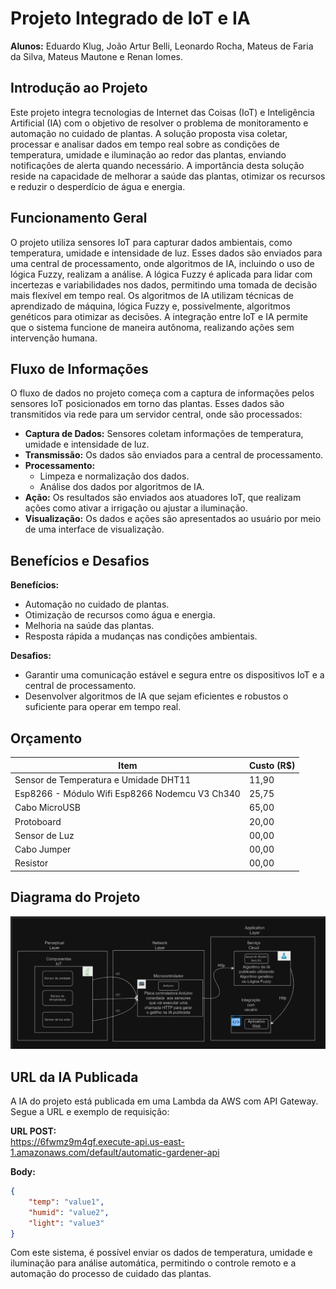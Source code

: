 
# Projeto Integrado de IoT e IA

**Alunos:** Eduardo Klug, João Artur Belli, Leonardo Rocha, Mateus de Faria da Silva, Mateus Mautone e Renan Iomes.

## Introdução ao Projeto
Este projeto integra tecnologias de Internet das Coisas (IoT) e Inteligência Artificial (IA) com o objetivo de resolver o problema de monitoramento e automação no cuidado de plantas. A solução proposta visa coletar, processar e analisar dados em tempo real sobre as condições de temperatura, umidade e iluminação ao redor das plantas, enviando notificações de alerta quando necessário. A importância desta solução reside na capacidade de melhorar a saúde das plantas, otimizar os recursos e reduzir o desperdício de água e energia.

## Funcionamento Geral
O projeto utiliza sensores IoT para capturar dados ambientais, como temperatura, umidade e intensidade de luz. Esses dados são enviados para uma central de processamento, onde algoritmos de IA, incluindo o uso de lógica Fuzzy, realizam a análise. A lógica Fuzzy é aplicada para lidar com incertezas e variabilidades nos dados, permitindo uma tomada de decisão mais flexível em tempo real. Os algoritmos de IA utilizam técnicas de aprendizado de máquina, lógica Fuzzy e, possivelmente, algoritmos genéticos para otimizar as decisões. A integração entre IoT e IA permite que o sistema funcione de maneira autônoma, realizando ações sem intervenção humana.

## Fluxo de Informações
O fluxo de dados no projeto começa com a captura de informações pelos sensores IoT posicionados em torno das plantas. Esses dados são transmitidos via rede para um servidor central, onde são processados:

- **Captura de Dados:** Sensores coletam informações de temperatura, umidade e intensidade de luz.
- **Transmissão:** Os dados são enviados para a central de processamento.
- **Processamento:** 
  - Limpeza e normalização dos dados.
  - Análise dos dados por algoritmos de IA.
- **Ação:** Os resultados são enviados aos atuadores IoT, que realizam ações como ativar a irrigação ou ajustar a iluminação.
- **Visualização:** Os dados e ações são apresentados ao usuário por meio de uma interface de visualização.

## Benefícios e Desafios
**Benefícios:**

- Automação no cuidado de plantas.
- Otimização de recursos como água e energia.
- Melhoria na saúde das plantas.
- Resposta rápida a mudanças nas condições ambientais.

**Desafios:**

- Garantir uma comunicação estável e segura entre os dispositivos IoT e a central de processamento.
- Desenvolver algoritmos de IA que sejam eficientes e robustos o suficiente para operar em tempo real.

## Orçamento
| Item                                   | Custo (R$) |
|----------------------------------------|------------|
| Sensor de Temperatura e Umidade DHT11  | 11,90      |
| Esp8266 - Módulo Wifi Esp8266 Nodemcu V3 Ch340 | 25,75      |
| Cabo MicroUSB                          | 65,00      |
| Protoboard                             | 20,00      |
| Sensor de Luz                          | 00,00      |
| Cabo Jumper                            | 00,00      |
| Resistor                               | 00,00      |

## Diagrama do Projeto
![Diagrama do Projeto](project_diagram.png)

## URL da IA Publicada
A IA do projeto está publicada em uma Lambda da AWS com API Gateway. Segue a URL e exemplo de requisição:

**URL POST:**  
https://6fwmz9m4gf.execute-api.us-east-1.amazonaws.com/default/automatic-gardener-api

**Body:**  
```json
{
    "temp": "value1",
    "humid": "value2",
    "light": "value3"
}
```

Com este sistema, é possível enviar os dados de temperatura, umidade e iluminação para análise automática, permitindo o controle remoto e a automação do processo de cuidado das plantas.
